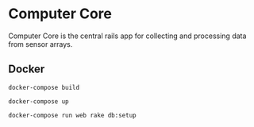 # Computer Core

Computer Core is the central rails app for collecting and processing data from sensor arrays.

## Docker

`docker-compose build`

`docker-compose up`

`docker-compose run web rake db:setup`
